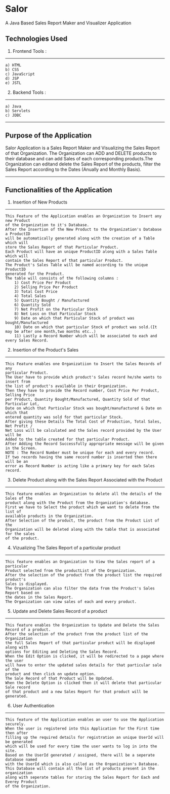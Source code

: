 # Salor
A Java Based Sales Report Maker and Visualizer Application

Technologies Used
---------------------
1) Frontend Tools : 
---------------------
    a) HTML
    b) CSS
    c) JavaScript
    d) JSP
    e) JSTL

2) Backend Tools :
--------------------
    a) Java
    b) Servlets
    c) JDBC

--------------------------------
Purpose of the Application
--------------------------------
Salor Application is a Sales Report Maker and Visualizing the Sales Report of that 
Organization. The Organization can ADD and DELETE products to their database and can 
add Sales of each corresponding products.The Organization can editand delete the Sales 
Report of the products, filter the Sales Report according to the Dates (Anually and 
Monthly Basis).

---------------------------------
Functionalities of the Application
---------------------------------
1) Insertion of New Products
---------------------------------
    This Feature of the Application enables an Organization to Insert any new Product 
    of the Organization to it's Database. 
    After the Insertion of the New Product to the Organization's Database a ProductID 
    will be automatically generated along with the creation of a Table which will 
    store the Sales Report of that Particular Product. 
    Each Product will have an unique ProductID along with a Sales Table which will 
    contain the Sales Report of that particular Product. 
    The Product's Sales Table will be named according to the unique ProductID 
    generated for the Product. 
    The table will consists of the following columns : 
        1) Cost Price Per Product
        2) Selling Price Per Product
        3) Total Cost Price
        4) Total Sales
        5) Quantity Bought / Manufactured
        6) Quantity Sold
        7) Net Profit on the Particular Stock
        8) Net Loss on that Particular Stock
        9) Date on which that Particular Stock of product was bought/Manufactured
        10) Date on which that particular Stock of product was sold.(It may be after one month,two months etc..)
        11) Lastly a Record Number which will be associated to each and every Sales Record.

2) Insertion of the Product's Sales
---------------------------------------
    This Feature enables one Organizatiion to Insert the Sales Records of any 
    particular Product. 
    The User have to provide which product's Sales record he/she wants to insert from 
    the list of product's available in their Organization. 
    Then they have to provide the Record number, Cost Price Per Product, Selling Price 
    per Product, Quantity Bought/Manufactured, Quantity Sold of that Particular Lot, 
    Date on which that Particular Stock was bought/manufactured & Date on which that 
    entered quantity was sold for that particular Stock. 
    After giving these Details The Total Cost of Production, Total Sales, Net Profit / 
    Net Loss will be calculated and the Sales record provided by the User will be 
    Added to the table created for that particular Product. 
    After Adding the Record Successfully appropriate message will be given in the Screen. 
    NOTE : The Record Number must be unique for each and every record. 
    If two records having the same record number is inserted then there will be an 
    error as Record Number is acting like a primary key for each Sales record.


3) Delete Product along with the Sales Report Associated with the Product
----------------------------------------------------------------------------
    This feature enables an Organization to delete all the details of the Sales of the 
    product along with the Product from the Organization's database.
    First we have to Select the product which we want to delete from the list of 
    available products in the Organization.
    After Selection of the product, the product from the Product List of the 
    Organization will be deleted along with the table that is associated for the sales 
    of the product.

4) Vizualizing The Sales Report of a particular product
----------------------------------------------------------
    This feature enables an Organization to View the Sales report of a particular 
    Product selected from the productList of the Organization.
    After the selection of the product from the product list the required product's 
    Sales is displayed.
    The Organization can also filter the data from the Product's Sales Report based on 
    the dates in the Sales Report.
    The Organization can view sales of each and every product.

5) Update and Delete Sales Record of a product
-------------------------------------------------
    This feature enables the Organization to Update and Delete the Sales Record of a product.
    After the selection of the product from the product list of the Organization
    the full Sales Report of that particular product will be displayed along with
    options for Editing and Deleting the Sales Record. 
    When the Edit Option is clicked, it will be redirected to a page where the user 
    will have to enter the updated sales details for that particular sale of the 
    product and then click on update option.
    The Sale Record of that Product will be Updated.
    When the Delete Option is clicked then it will delete that particular Sale record 
    of that product and a new Sales Report for that product will be generated.

6) User Authentication
--------------------------
    This feature of the Application enables an user to use the Application securely.
    When the user is registered into this Application for the First time then after
    filling up the required details for registration an unique UserId will be generated
    which will be used for every time the user wants to log in into the site. 
    Based on the UserId generated / assigned, there will be a seperate database named 
    with the UserId which is also called as the Organization's Database. 
    This Database will contain all the list of products present in the organization 
    along with seperate tables for storing the Sales Report for Each and Everey Product
    of the Organization.